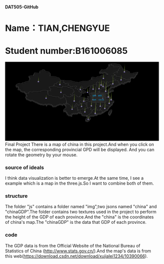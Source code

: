 #### DAT505-GitHub
# Name：TIAN,CHENGYUE
# Student number:B161006085
![Alt text](https://github.com/3033935295/DAT505-GitHub/blob/master/image/17.png)
Final Project
There is a map of china in this project.And when you click on the map, the corresponding provincial GPD will be displayed. And you can rotate the geometry by your mouse.

### source of ideals
I think data visualization is better to emerge.At the same time, I see a example which is a map in the three.js.So I want to combine both of them.  

### structure

The folder "js" contains a folder named "img",two jsons named "china" and "chinaGDP".The folder contains two textures used in the project to perform the height of the GDP of each province.And the "china" is the coordinates of china's map.The "chinaGDP" is the data that GDP of each province.

### code

The GDP data is from the Official Website of the National Bureau of Statistics of China (http://www.stats.gov.cn/).And the map's data is from this web(https://download.csdn.net/download/xujialei1234/10390066).
